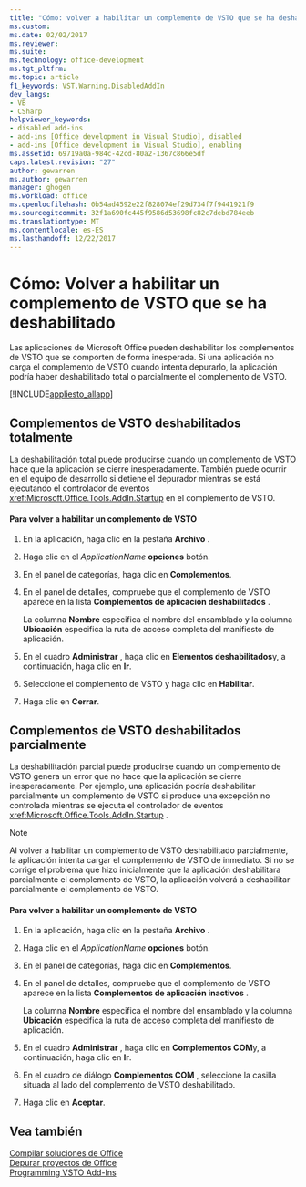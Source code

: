 ```yaml
---
title: "Cómo: volver a habilitar un complemento de VSTO que se ha deshabilitado | Documentos de Microsoft"
ms.custom: 
ms.date: 02/02/2017
ms.reviewer: 
ms.suite: 
ms.technology: office-development
ms.tgt_pltfrm: 
ms.topic: article
f1_keywords: VST.Warning.DisabledAddIn
dev_langs:
- VB
- CSharp
helpviewer_keywords:
- disabled add-ins
- add-ins [Office development in Visual Studio], disabled
- add-ins [Office development in Visual Studio], enabling
ms.assetid: 69719a0a-984c-42cd-80a2-1367c866e5df
caps.latest.revision: "27"
author: gewarren
ms.author: gewarren
manager: ghogen
ms.workload: office
ms.openlocfilehash: 0b54ad4592e22f828074ef29d734f7f9441921f9
ms.sourcegitcommit: 32f1a690fc445f9586d53698fc82c7debd784eeb
ms.translationtype: MT
ms.contentlocale: es-ES
ms.lasthandoff: 12/22/2017
---
```

# <a name="how-to-re-enable-a-vsto-add-in-that-has-been-disabled"></a>Cómo: Volver a habilitar un complemento de VSTO que se ha deshabilitado
  Las aplicaciones de Microsoft Office pueden deshabilitar los complementos de VSTO que se comporten de forma inesperada. Si una aplicación no carga el complemento de VSTO cuando intenta depurarlo, la aplicación podría haber deshabilitado total o parcialmente el complemento de VSTO.  
  
 [!INCLUDE[appliesto_allapp](../vsto/includes/appliesto-allapp-md.md)]  
  
## <a name="hard-disabled-vsto-add-ins"></a>Complementos de VSTO deshabilitados totalmente  
 La deshabilitación total puede producirse cuando un complemento de VSTO hace que la aplicación se cierre inesperadamente. También puede ocurrir en el equipo de desarrollo si detiene el depurador mientras se está ejecutando el controlador de eventos <xref:Microsoft.Office.Tools.AddIn.Startup> en el complemento de VSTO.  
  
#### <a name="to-re-enable-a-vsto-add-in"></a>Para volver a habilitar un complemento de VSTO  
  
1.  En la aplicación, haga clic en la pestaña **Archivo** .  
  
2.  Haga clic en el *ApplicationName* **opciones** botón.  
  
3.  En el panel de categorías, haga clic en **Complementos**.  
  
4.  En el panel de detalles, compruebe que el complemento de VSTO aparece en la lista **Complementos de aplicación deshabilitados** .  
  
     La columna **Nombre** especifica el nombre del ensamblado y la columna **Ubicación** especifica la ruta de acceso completa del manifiesto de aplicación.  
  
5.  En el cuadro **Administrar** , haga clic en **Elementos deshabilitados**y, a continuación, haga clic en **Ir**.  
  
6.  Seleccione el complemento de VSTO y haga clic en **Habilitar**.  
  
7.  Haga clic en **Cerrar**.  
  
## <a name="soft-disabled-vsto-add-ins"></a>Complementos de VSTO deshabilitados parcialmente  
 La deshabilitación parcial puede producirse cuando un complemento de VSTO genera un error que no hace que la aplicación se cierre inesperadamente. Por ejemplo, una aplicación podría deshabilitar parcialmente un complemento de VSTO si produce una excepción no controlada mientras se ejecuta el controlador de eventos <xref:Microsoft.Office.Tools.AddIn.Startup> .  
  
> [!NOTE]  
>  Al volver a habilitar un complemento de VSTO deshabilitado parcialmente, la aplicación intenta cargar el complemento de VSTO de inmediato. Si no se corrige el problema que hizo inicialmente que la aplicación deshabilitara parcialmente el complemento de VSTO, la aplicación volverá a deshabilitar parcialmente el complemento de VSTO.  
  
#### <a name="to-re-enable-an-vsto-add-in"></a>Para volver a habilitar un complemento de VSTO  
  
1.  En la aplicación, haga clic en la pestaña **Archivo** .  
  
2.  Haga clic en el *ApplicationName* **opciones** botón.  
  
3.  En el panel de categorías, haga clic en **Complementos**.  
  
4.  En el panel de detalles, compruebe que el complemento de VSTO aparece en la lista **Complementos de aplicación inactivos** .  
  
     La columna **Nombre** especifica el nombre del ensamblado y la columna **Ubicación** especifica la ruta de acceso completa del manifiesto de aplicación.  
  
5.  En el cuadro **Administrar** , haga clic en **Complementos COM**y, a continuación, haga clic en **Ir**.  
  
6.  En el cuadro de diálogo **Complementos COM** , seleccione la casilla situada al lado del complemento de VSTO deshabilitado.  
  
7.  Haga clic en **Aceptar**.  
  
## <a name="see-also"></a>Vea también  
 [Compilar soluciones de Office](../vsto/building-office-solutions.md)   
 [Depurar proyectos de Office](../vsto/debugging-office-projects.md)   
 [Programming VSTO Add-Ins](../vsto/programming-vsto-add-ins.md)  
  
  